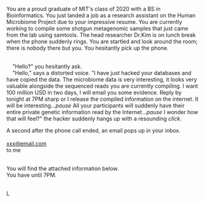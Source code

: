 You are a proud graduate of MIT's class of 2020 with a BS in Bioinformatics. You just landed a job as a research assistant on the Human Microbiome Project due to your impressive resume. You are currently working to compile some shotgun metagenomic samples that just came from the lab using samtools. The head researcher Dr.Kim is on lunch break when the phone suddenly rings. You are startled and look around the room; there is nobody there but you. You hesitantly pick up the phone. <br/><br/>

&nbsp;&nbsp;&nbsp;&nbsp;"Hello?" you hesitantly ask. <br/>
&nbsp;&nbsp;&nbsp;&nbsp;"Hello," says a distorted voice. "I have just hacked your databases and have copied the data. The microbiome data is very interesting, it looks very valuable alongside the sequenced reads you are currently compiling. I want 100 million USD in two days, I will email you some evidence. Reply by tonight at 7PM sharp or I release the compiled information on the internet. It will be interesting...*pause* All your participants will suddenly have their entire private genetic information read by the Internet...*pause* I wonder how that will feel?" the hacker suddenly hangs up with a resounding *click*. <br/>

A second after the phone call ended, an email pops up in your inbox. <br/><br/>
xxx@email.com <br/>
to me <br/><br/>

You will find the attached information below. <br/>
You have until 7PM. <br/><br/>

L <br/><br/>
